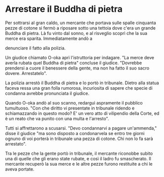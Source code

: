 # Arrestare il Buddha di pietra

Per sottrarsi al gran caldo, un mercante che portava sulle spalle cinquanta pezze di cotone si fermò a riposare sotto una tettoia dove c'era un grande Buddha di pietra. Là fu vinto dal sonno, e al risveglio scoprì che la sua merce era sparita. Immediatamente andò a

denunciare il fatto alla polizia.

Un giudice chiamato O-oka aprì l'istruttoria per indagare. "La merce deve averla rubata quel Buddha di pietra" concluse il giudice. "Dovrebbe prendersi a cuore il benessere della gente, ma non ha fatto il suo sacro dovere. Arrestatelo".

La polizia arrestò il Buddha di pietra e lo portò in tribunale. Dietro alla statua faceva ressa una gran folla rumorosa, incuriosita di sapere che specie di condanna avrebbe pronunciata il giudice.

Quando O-oka andò al suo scanno, redarguì aspramente il pubblico tumultuoso. "Con che diritto vi presentate in tribunale ridendo e schiamazzando in questo modo? E' un vero atto di vilipendio della Corte, ed è un reato che va punito con una multa e l'arresto".

Tutti si affrettarono a scusarsi. "Devo condannarvi a pagare un'ammenda," disse il giudice "ma sono disposto a condonarvela se entro tre giorni ognuno di voi porterà in tribunale una pezza di cotone. Chi non lo fa sarà arrestato".

Tra le pezze che la gente portò in tribunale, il mercante riconobbe subito una di quelle che gli erano state rubate, e così il ladro fu smascherato. Il mercante recuperò la sua merce e le altre pezze furono restituite a chi le aveva portate.